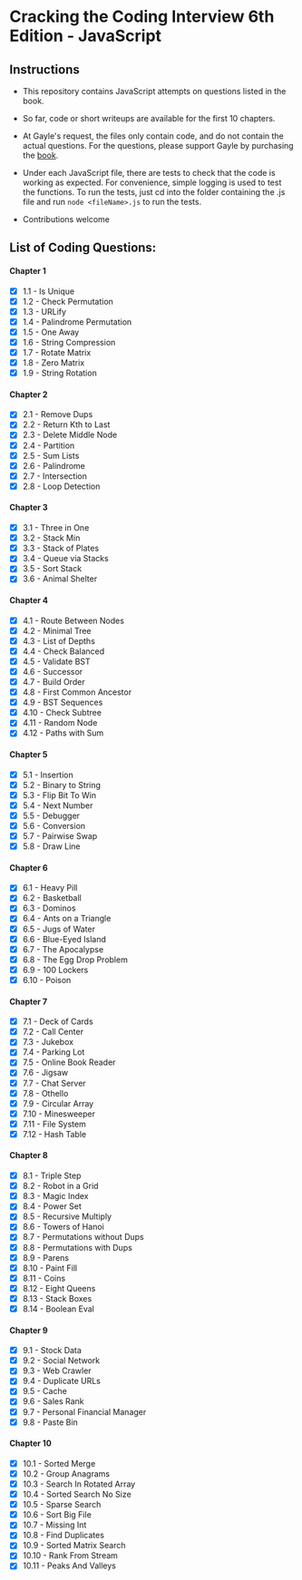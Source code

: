 # Cracking the Coding Interview 6th Edition - JavaScript

## Instructions

-   This repository contains JavaScript attempts on questions listed in the book.

-   So far, code or short writeups are available for the first 10 chapters.

-   At Gayle's request, the files only contain code, and do not contain the actual questions. For the questions, please support Gayle by purchasing the [book](https://www.amazon.com/Cracking-Coding-Interview-Programming-Questions/dp/0984782850).

-   Under each JavaScript file, there are tests to check that the code is working as expected. For convenience, simple logging is used to test the functions. To run the tests, just cd into the folder containing the .js file and run `node <fileName>.js` to run the tests.

-   Contributions welcome

## List of Coding Questions:

#### Chapter 1

-   [x] 1.1 - Is Unique
-   [x] 1.2 - Check Permutation
-   [x] 1.3 - URLify
-   [x] 1.4 - Palindrome Permutation
-   [x] 1.5 - One Away
-   [x] 1.6 - String Compression
-   [x] 1.7 - Rotate Matrix
-   [x] 1.8 - Zero Matrix
-   [x] 1.9 - String Rotation

#### Chapter 2

-   [x] 2.1 - Remove Dups
-   [x] 2.2 - Return Kth to Last
-   [x] 2.3 - Delete Middle Node
-   [x] 2.4 - Partition
-   [x] 2.5 - Sum Lists
-   [x] 2.6 - Palindrome
-   [x] 2.7 - Intersection
-   [x] 2.8 - Loop Detection

#### Chapter 3

-   [x] 3.1 - Three in One
-   [x] 3.2 - Stack Min
-   [x] 3.3 - Stack of Plates
-   [x] 3.4 - Queue via Stacks
-   [x] 3.5 - Sort Stack
-   [x] 3.6 - Animal Shelter

#### Chapter 4

-   [x] 4.1 - Route Between Nodes
-   [x] 4.2 - Minimal Tree
-   [x] 4.3 - List of Depths
-   [x] 4.4 - Check Balanced
-   [x] 4.5 - Validate BST
-   [x] 4.6 - Successor
-   [x] 4.7 - Build Order
-   [x] 4.8 - First Common Ancestor
-   [x] 4.9 - BST Sequences
-   [x] 4.10 - Check Subtree
-   [x] 4.11 - Random Node
-   [x] 4.12 - Paths with Sum

#### Chapter 5

-   [x] 5.1 - Insertion
-   [x] 5.2 - Binary to String
-   [x] 5.3 - Flip Bit To Win
-   [x] 5.4 - Next Number
-   [x] 5.5 - Debugger
-   [x] 5.6 - Conversion
-   [x] 5.7 - Pairwise Swap
-   [x] 5.8 - Draw Line

#### Chapter 6

-   [x] 6.1 - Heavy Pill
-   [x] 6.2 - Basketball
-   [x] 6.3 - Dominos
-   [x] 6.4 - Ants on a Triangle
-   [x] 6.5 - Jugs of Water
-   [x] 6.6 - Blue-Eyed Island
-   [x] 6.7 - The Apocalypse
-   [x] 6.8 - The Egg Drop Problem
-   [x] 6.9 - 100 Lockers
-   [x] 6.10 - Poison

#### Chapter 7

-   [x] 7.1 - Deck of Cards
-   [x] 7.2 - Call Center
-   [x] 7.3 - Jukebox
-   [x] 7.4 - Parking Lot
-   [x] 7.5 - Online Book Reader
-   [x] 7.6 - Jigsaw
-   [x] 7.7 - Chat Server
-   [x] 7.8 - Othello
-   [x] 7.9 - Circular Array
-   [x] 7.10 - Minesweeper
-   [x] 7.11 - File System
-   [x] 7.12 - Hash Table

#### Chapter 8

-   [x] 8.1 - Triple Step
-   [x] 8.2 - Robot in a Grid
-   [x] 8.3 - Magic Index
-   [x] 8.4 - Power Set
-   [x] 8.5 - Recursive Multiply
-   [x] 8.6 - Towers of Hanoi
-   [x] 8.7 - Permutations without Dups
-   [x] 8.8 - Permutations with Dups
-   [x] 8.9 - Parens
-   [x] 8.10 - Paint Fill
-   [x] 8.11 - Coins
-   [x] 8.12 - Eight Queens
-   [x] 8.13 - Stack Boxes
-   [x] 8.14 - Boolean Eval

#### Chapter 9

-   [x] 9.1 - Stock Data
-   [x] 9.2 - Social Network
-   [x] 9.3 - Web Crawler
-   [x] 9.4 - Duplicate URLs
-   [x] 9.5 - Cache
-   [x] 9.6 - Sales Rank
-   [x] 9.7 - Personal Financial Manager
-   [x] 9.8 - Paste Bin

#### Chapter 10

-   [x] 10.1 - Sorted Merge
-   [x] 10.2 - Group Anagrams
-   [x] 10.3 - Search In Rotated Array
-   [x] 10.4 - Sorted Search No Size
-   [x] 10.5 - Sparse Search
-   [x] 10.6 - Sort Big File
-   [x] 10.7 - Missing Int
-   [x] 10.8 - Find Duplicates
-   [x] 10.9 - Sorted Matrix Search
-   [x] 10.10 - Rank From Stream
-   [x] 10.11 - Peaks And Valleys

<br>
